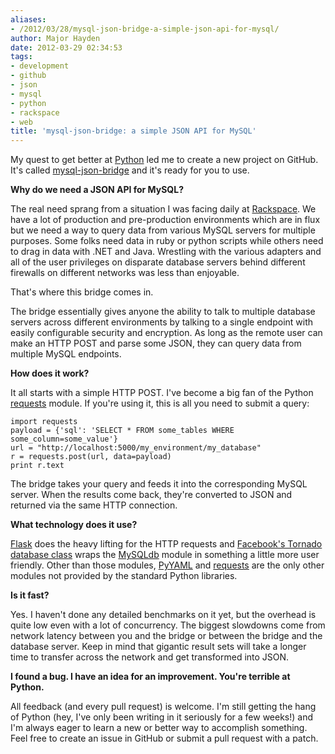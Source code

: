 ```yaml
---
aliases:
- /2012/03/28/mysql-json-bridge-a-simple-json-api-for-mysql/
author: Major Hayden
date: 2012-03-29 02:34:53
tags:
- development
- github
- json
- mysql
- python
- rackspace
- web
title: 'mysql-json-bridge: a simple JSON API for MySQL'
---
```


My quest to get better at [Python][1] led me to create a new project on GitHub. It's called [mysql-json-bridge][2] and it's ready for you to use.

**Why do we need a JSON API for MySQL?**

The real need sprang from a situation I was facing daily at [Rackspace][3]. We have a lot of production and pre-production environments which are in flux but we need a way to query data from various MySQL servers for multiple purposes. Some folks need data in ruby or python scripts while others need to drag in data with .NET and Java. Wrestling with the various adapters and all of the user privileges on disparate database servers behind different firewalls on different networks was less than enjoyable.

That's where this bridge comes in.

The bridge essentially gives anyone the ability to talk to multiple database servers across different environments by talking to a single endpoint with easily configurable security and encryption. As long as the remote user can make an HTTP POST and parse some JSON, they can query data from multiple MySQL endpoints.

**How does it work?**

It all starts with a simple HTTP POST. I've become a big fan of the Python [requests][4] module. If you're using it, this is all you need to submit a query:

```
import requests
payload = {'sql': 'SELECT * FROM some_tables WHERE some_column=some_value'}
url = "http://localhost:5000/my_environment/my_database"
r = requests.post(url, data=payload)
print r.text
```


The bridge takes your query and feeds it into the corresponding MySQL server. When the results come back, they're converted to JSON and returned via the same HTTP connection.

**What technology does it use?**

[Flask][5] does the heavy lifting for the HTTP requests and [Facebook's Tornado database class][6] wraps the [MySQLdb][7] module in something a little more user friendly. Other than those modules, [PyYAML][8] and [requests][4] are the only other modules not provided by the standard Python libraries.

**Is it fast?**

Yes. I haven't done any detailed benchmarks on it yet, but the overhead is quite low even with a lot of concurrency. The biggest slowdowns come from network latency between you and the bridge or between the bridge and the database server. Keep in mind that gigantic result sets will take a longer time to transfer across the network and get transformed into JSON.

**I found a bug. I have an idea for an improvement. You're terrible at Python.**

All feedback (and every pull request) is welcome. I'm still getting the hang of Python (hey, I've only been writing in it seriously for a few weeks!) and I'm always eager to learn a new or better way to accomplish something. Feel free to create an issue in GitHub or submit a pull request with a patch.

 [1]: http://python.org
 [2]: https://github.com/rackerhacker/mysql-json-bridge
 [3]: http://rackspace.com/
 [4]: http://python-requests.org
 [5]: http://flask.pocoo.org/
 [6]: https://github.com/facebook/tornado/blob/master/tornado/database.py
 [7]: http://mysql-python.sourceforge.net/
 [8]: http://pyyaml.org/